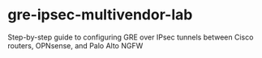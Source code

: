 # gre-ipsec-multivendor-lab
Step-by-step guide to configuring GRE over IPsec tunnels between Cisco routers, OPNsense, and Palo Alto NGFW
